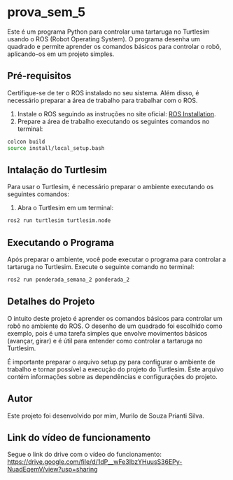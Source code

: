# prova_sem_5

Este é um programa Python para controlar uma tartaruga no Turtlesim usando o ROS (Robot Operating System). O programa desenha um quadrado e permite aprender os comandos básicos para controlar o robô, aplicando-os em um projeto simples.

## Pré-requisitos

Certifique-se de ter o ROS instalado no seu sistema. Além disso, é necessário preparar a área de trabalho para trabalhar com o ROS. 

1. Instale o ROS seguindo as instruções no site oficial: [ROS Installation](http://wiki.ros.org/Installation).
2. Prepare a área de trabalho executando os seguintes comandos no terminal:

```bash
colcon build
source install/local_setup.bash
```

## Intalação do Turtlesim

Para usar o Turtlesim, é necessário preparar o ambiente executando os seguintes comandos:

1. Abra o Turtlesim em um terminal:

```bash
ros2 run turtlesim turtlesim.node
```

## Executando o Programa

Após preparar o ambiente, você pode executar o programa para controlar a tartaruga no Turtlesim. Execute o seguinte comando no terminal:

```bash
ros2 run ponderada_semana_2 ponderada_2
```

## Detalhes do Projeto

O intuito deste projeto é aprender os comandos básicos para controlar um robô no ambiente do ROS. O desenho de um quadrado foi escolhido como exemplo, pois é uma tarefa simples que envolve movimentos básicos (avançar, girar) e é útil para entender como controlar a tartaruga no Turtlesim.

É importante preparar o arquivo setup.py para configurar o ambiente de trabalho e tornar possível a execução do projeto do Turtlesim. Este arquivo contém informações sobre as dependências e configurações do projeto.

## Autor

Este projeto foi desenvolvido por mim, Murilo de Souza Prianti Silva.

## Link do vídeo de funcionamento

Segue o link do drive com o vídeo do funcionamento:
https://drive.google.com/file/d/1dP__wFe3IbzYHuusS36EPy-NuadEqemV/view?usp=sharing